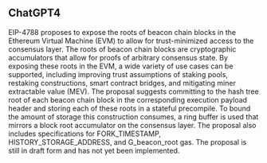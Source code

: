 ## ChatGPT4

EIP-4788 proposes to expose the roots of beacon chain blocks in the Ethereum Virtual Machine (EVM) to allow for trust-minimized access to the consensus layer. The roots of beacon chain blocks are cryptographic accumulators that allow for proofs of arbitrary consensus state. By exposing these roots in the EVM, a wide variety of use cases can be supported, including improving trust assumptions of staking pools, restaking constructions, smart contract bridges, and mitigating miner extractable value (MEV). The proposal suggests committing to the hash tree root of each beacon chain block in the corresponding execution payload header and storing each of these roots in a stateful precompile. To bound the amount of storage this construction consumes, a ring buffer is used that mirrors a block root accumulator on the consensus layer. The proposal also includes specifications for FORK_TIMESTAMP, HISTORY_STORAGE_ADDRESS, and G_beacon_root gas. The proposal is still in draft form and has not yet been implemented.
